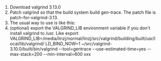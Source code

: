 1. Download valgrind 3.13.0
2. Patch valgrind so that the build system build gen-trace. The patch file is patch-for-valgrind-3.13.
3. The usual way to use is like this:
4. (optional) export the VALGRIND_LIB environment variable if you don't install valgrind to /usr. Like
   export VALGRIND_LIB=/media/linzj/normal/linzj/src/valgrind/building/built/usr/local/lib/valgrind/
LD_BIND_NOW=1  ~/src/valgrind-3.10.0/built/bin/valgrind  --tool=gentrace --use-estimated-time=yes  --max-stack=200 --min-interval=600 xxx
